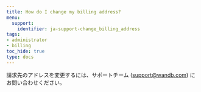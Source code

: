 ```yaml
---
title: How do I change my billing address?
menu:
  support:
    identifier: ja-support-change_billing_address
tags:
- administrator
- billing
toc_hide: true
type: docs
---
```


請求先のアドレスを変更するには、サポートチーム (support@wandb.com) にお問い合わせください。
